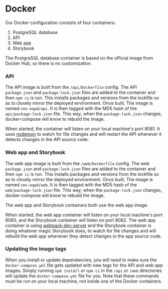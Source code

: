# Docker

Our Docker configuration consists of four containers:

1. PostgreSQL database
2. API
3. Web app
4. Storybook

The PostgreSQL database container is based on the official image from Docker
Hub, so there is no customization.

### API

The API image is built from the `/api/Dockerfile` config. The API
`package.json` and `package-lock.json` files are added to the container and
then `npm ci` is run. This installs packages and versions from the lockfile
so as to closely mirror the deployed environment. Once built, The image is
named `cms-eapd/api`. It is then tagged with the MD5 hash of the
`api/package-lock.json` file. This way, when the `package-lock.json` changes,
docker-compose will know to rebuild the image.

When started, the container will listen on your local machine's port 8081.
It uses [nodemon](https://npm.im/nodemon) to watch for file changes and will
restart the API whenever it detects changes in the API source code.

### Web app and Storybook

The web app image is built from the `/web/Dockerfile` config. The web
`package.json` and `package-lock.json` files are added to the container and
then `npm ci` is run. This installs packages and versions from the lockfile
so as to closely mirror the deployed environment. Once built, The image is
named `cms-eapd/web`. It is then tagged with the MD5 hash of the
`web/package-lock.json` file. This way, when the `package-lock.json` changes,
docker-compose will know to rebuild the image.

The web app and Storybook containers both use the web app image.

When started, the web app container will listen on your local machine's port
8080, and the Storybook container will listen on port 8082. The web app
container is using [webpack-dev-server](https://npm.im/webpack-dev-server)
and the Storybook container is doing whatever magic Storybook does, to watch
for file changes and will rebuild the web app whenever they detect changes in
the app source code.

### Updating the image tags

When you install or update dependencies, you will need to make sure the
`docker-compose.yml` file gets updated with new tags for the API and web app
images. Simply running `npm install` or `npm ci` in the `/api` or `/web`
directories will update the `docker-compose.yml` file for you. Note that these
commands must be run on your local machine, not inside one of the Docker
containers.
